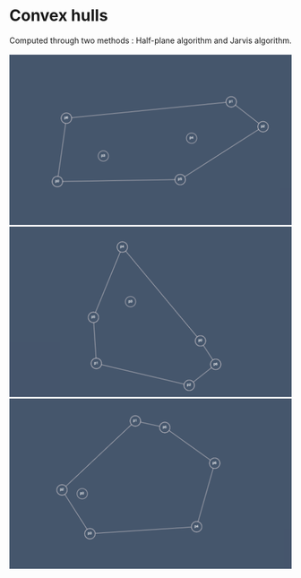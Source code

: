 # Convex hulls

Computed through two methods : Half-plane algorithm and Jarvis algorithm.
<br><br>
![](img/hull1.png)
![](img/hull2.png)
![](img/hull3.png)